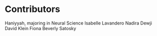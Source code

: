 # Contributors

Haniyyah, majoring in Neural Science
Isabelle Lavandero
Nadira Dewji 
David Klein
Fiona
Beverly Satosky
